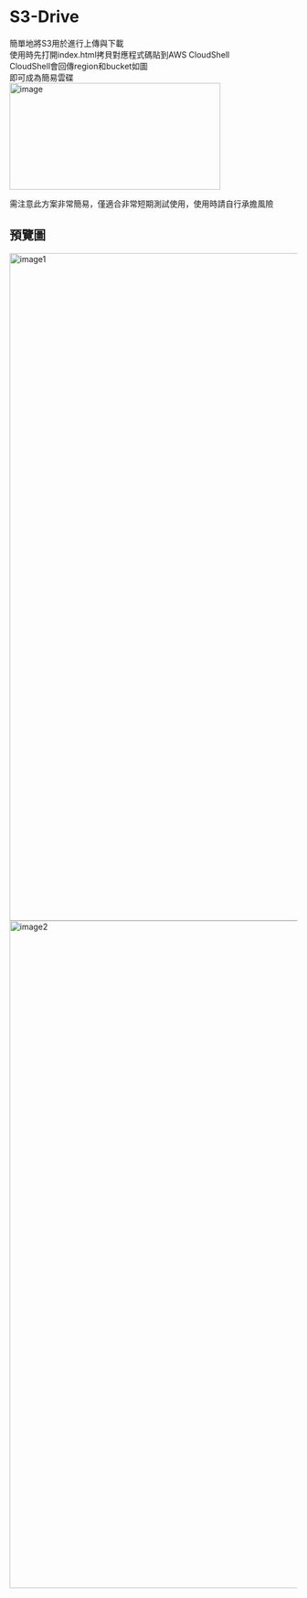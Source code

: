 # S3-Drive
簡單地將S3用於進行上傳與下載<br />
使用時先打開index.html拷貝對應程式碼貼到AWS CloudShell<br />
CloudShell會回傳region和bucket如圖<br />
即可成為簡易雲碟<br />
<img width="369" height="187" alt="image" src="https://github.com/user-attachments/assets/cd069ff8-8f15-44b0-bd01-936918d538e1" />


需注意此方案非常簡易，僅適合非常短期測試使用，使用時請自行承擔風險

## 預覽圖
<img width="1800" height="1169" alt="image1" src="https://github.com/user-attachments/assets/89eda663-83f3-4a2f-b3f5-0288cf94e522" />
<img width="1800" height="1169" alt="image2" src="https://github.com/user-attachments/assets/71c1932e-6239-4db5-94b3-5a13e8d1f96d" />
